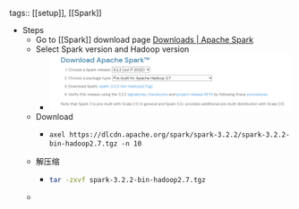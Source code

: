 tags:: [[setup]], [[Spark]]

- Steps
	- Go to [[Spark]] download page [Downloads | Apache Spark](https://spark.apache.org/downloads.html)
	- Select Spark version and Hadoop version
		- ![image.png](../assets/image_1667036040785_0.png)
	- Download
		- ``` 
		  axel https://dlcdn.apache.org/spark/spark-3.2.2/spark-3.2.2-bin-hadoop2.7.tgz -n 10
		  ```
	- 解压缩
		- ``` bash 
		  tar -zxvf spark-3.2.2-bin-hadoop2.7.tgz
		  ```
	-